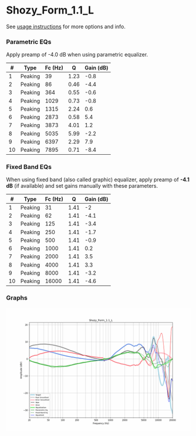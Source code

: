 # Shozy_Form_1.1_L
See [usage instructions](https://github.com/jaakkopasanen/AutoEq#usage) for more options and info.

### Parametric EQs
Apply preamp of -4.0 dB when using parametric equalizer.

|   # | Type    |   Fc (Hz) |    Q |   Gain (dB) |
|-----|---------|-----------|------|-------------|
|   1 | Peaking |        39 | 1.23 |        -0.8 |
|   2 | Peaking |        86 | 0.46 |        -4.4 |
|   3 | Peaking |       364 | 0.55 |        -0.6 |
|   4 | Peaking |      1029 | 0.73 |        -0.8 |
|   5 | Peaking |      1315 | 2.24 |         0.6 |
|   6 | Peaking |      2873 | 0.58 |         5.4 |
|   7 | Peaking |      3873 | 4.01 |         1.2 |
|   8 | Peaking |      5035 | 5.99 |        -2.2 |
|   9 | Peaking |      6397 | 2.29 |         7.9 |
|  10 | Peaking |      7895 | 0.71 |        -8.4 |

### Fixed Band EQs
When using fixed band (also called graphic) equalizer, apply preamp of **-4.1 dB** (if available) and set gains manually with these parameters.

|   # | Type    |   Fc (Hz) |    Q |   Gain (dB) |
|-----|---------|-----------|------|-------------|
|   1 | Peaking |        31 | 1.41 |        -2   |
|   2 | Peaking |        62 | 1.41 |        -4.1 |
|   3 | Peaking |       125 | 1.41 |        -3.4 |
|   4 | Peaking |       250 | 1.41 |        -1.7 |
|   5 | Peaking |       500 | 1.41 |        -0.9 |
|   6 | Peaking |      1000 | 1.41 |         0.2 |
|   7 | Peaking |      2000 | 1.41 |         3.5 |
|   8 | Peaking |      4000 | 1.41 |         3.3 |
|   9 | Peaking |      8000 | 1.41 |        -3.2 |
|  10 | Peaking |     16000 | 1.41 |        -4.6 |

### Graphs
![](./Shozy_Form_1.1_L.png)
